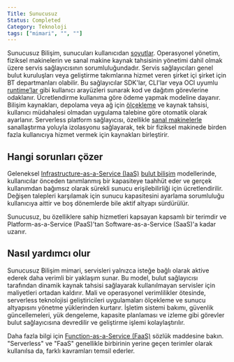 ```yaml
---
Title: Sunucusuz
Status: Completed
Category: Teknoloji
tags: ["mimari", "", ""]
---
```



Sunucusuz Bilişim, sunucuları kullanıcıdan [soyutlar](/tr/abstraction/). 
Operasyonel yönetim, fiziksel makinelerin ve sanal makine kaynak tahsisinin yönetimi dahil olmak üzere servis 
sağlayıcısının sorumluluğundadır. Servis sağlayıcıları genel bulut kuruluşları veya geliştirme takımlarına hizmet veren şirket içi şirket için BT departmanları olabilir. Bu sağlayıcılar SDK'lar, CLI'lar veya OCI uyumlu [runtime’lar](/tr/runtime) gibi kullanıcı arayüzleri sunarak kod ve dağıtım görevlerine odaklanır. Ücretlendirme kullanıma göre ödeme yapmak modeline dayanır.
 Bilişim kaynakları, depolama veya ağ için [ölçekleme](/tr/scalability/) ve kaynak tahsisi, kullanıcı müdahalesi olmadan uygulama talebine göre otomatik olarak ayarlanır. Serverless platform sağlayıcısı, özellikle [sanal makinelerle](/tr/virtual-machine/) sanallaştırma yoluyla izolasyonu sağlayarak, tek bir fiziksel makinede birden fazla kullanıcıya hizmet vermek için kaynakları birleştirir.


## Hangi sorunları çözer

Geleneksel [Infrastructure-as-a-Service (IaaS)](/tr/infrastructure-as-a-service/) [bulut bilişim](/tr/cloud-computing/) modellerinde, kullanıcılar önceden tanımlanmış bir kapasiteye taahhüt eder ve gerçek kullanımdan bağımsız olarak sürekli sunucu erişilebilirliği için ücretlendirilir. Değişen talepleri karşılamak için sunucu kapasitesini ayarlama sorumluluğu kullanıcıya aittir ve boş dönemlerde bile aktif altyapı sürdürülür.

Sunucusuz, bu özelliklere sahip hizmetleri kapsayan kapsamlı bir terimdir ve Platform-as-a-Service (PaaS)'tan Software-as-a-Service (SaaS)'a kadar uzanır.

## Nasıl yardımcı olur

Sunucusuz Bilişim mimari, servisleri yalnızca isteğe bağlı olarak aktive ederek daha verimli bir yaklaşım sunar. Bu model, bulut sağlayıcısı tarafından dinamik kaynak tahsisi sağlayarak kullanılmayan servisler için maliyetleri ortadan kaldırır. Mali ve operasyonel verimlilikler ötesinde, serverless teknolojisi geliştiricileri uygulamaları ölçekleme ve sunucu altyapısını yönetme yüklerinden kurtarır. İşletim sistemi bakımı, güvenlik güncellemeleri, yük dengeleme, kapasite planlaması ve izleme gibi görevler bulut sağlayıcısına devredilir ve geliştirme işlemi kolaylaştırılır.

Daha fazla bilgi için [Function-as-a-Service (FaaS)](/tr/function-as-a-service/) sözlük maddesine bakın. "Serverless" ve "FaaS" genellikle birbirinin yerine geçen terimler olarak kullanılsa da, farklı kavramları temsil ederler.